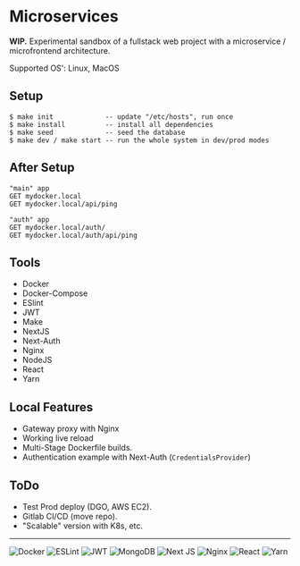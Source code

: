 # Microservices

**WIP.** Experimental sandbox of a fullstack web project with a microservice / microfrontend architecture.

Supported OS': Linux, MacOS 

## Setup

```
$ make init             -- update "/etc/hosts", run once
$ make install          -- install all dependencies
$ make seed             -- seed the database
$ make dev / make start -- run the whole system in dev/prod modes
```

## After Setup

```
"main" app
GET mydocker.local
GET mydocker.local/api/ping

"auth" app
GET mydocker.local/auth/
GET mydocker.local/auth/api/ping
```

## Tools

- Docker
- Docker-Compose
- ESlint
- JWT
- Make
- NextJS
- Next-Auth
- Nginx
- NodeJS
- React
- Yarn


## Local Features

- Gateway proxy with Nginx
- Working live reload
- Multi-Stage Dockerfile builds.
- Authentication example with Next-Auth (`CredentialsProvider`)

## ToDo

- Test Prod deploy (DGO, AWS EC2).
- Gitlab CI/CD (move repo).
- "Scalable" version with K8s, etc.

---

![Docker](https://img.shields.io/badge/docker-%230db7ed.svg?style=for-the-badge&logo=docker&logoColor=white)
![ESLint](https://img.shields.io/badge/ESLint-4B3263?style=for-the-badge&logo=eslint&logoColor=white)
![JWT](https://img.shields.io/badge/JWT-black?style=for-the-badge&logo=JSON%20web%20tokens)
![MongoDB](https://img.shields.io/badge/MongoDB-%234ea94b.svg?style=for-the-badge&logo=mongodb&logoColor=white)
![Next JS](https://img.shields.io/badge/Next-black?style=for-the-badge&logo=next.js&logoColor=white)
![Nginx](https://img.shields.io/badge/nginx-%23009639.svg?style=for-the-badge&logo=nginx&logoColor=white)
![React](https://img.shields.io/badge/react-%2320232a.svg?style=for-the-badge&logo=react&logoColor=%2361DAFB)
![Yarn](https://img.shields.io/badge/yarn-%232C8EBB.svg?style=for-the-badge&logo=yarn&logoColor=white)
